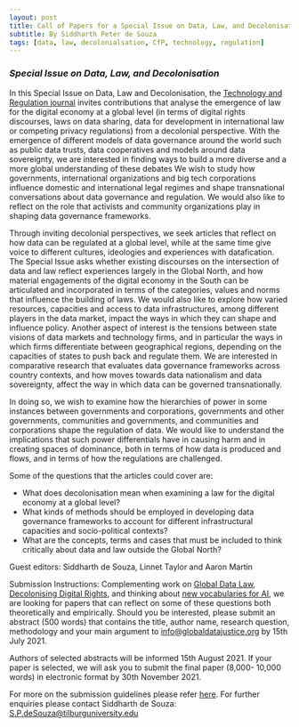 ```yaml
---
layout: post
title: Call of Papers for a Special Issue on Data, Law, and Decolonisation 
subtitle: By Siddharth Peter de Souza
tags: [data, law, decolonialsation, CfP, technology, regulation]
---
```

### *Special Issue on Data, Law, and Decolonisation*

In this Special Issue on Data, Law and Decolonisation, the [Technology and Regulation journal](https://techreg.org/) invites contributions that analyse the emergence of law for the digital economy at a global level (in terms of digital rights discourses, laws on data sharing, data for development in international law or competing privacy regulations) from a decolonial perspective. With the emergence of different models of data governance around the world such as public data trusts, data cooperatives and models around data sovereignty, we are interested in finding ways to build a more diverse and a more global understanding of these debates We wish to study how governments, international organizations and big tech corporations influence domestic and international legal regimes and shape transnational conversations about data governance and regulation. We would also like to reflect on the role that activists and community organizations play in shaping data governance frameworks. 

Through inviting decolonial perspectives, we seek articles that reflect on how data can be regulated at a global level, while at the same time give voice to different cultures, ideologies and experiences with datafication. The Special Issue asks whether existing discourses on the intersection of data and law reflect experiences largely in the Global North, and how material engagements of the digital economy in the South can be articulated and incorporated in terms of the categories, values and norms that influence the building of laws. We would also like to explore how varied resources, capacities and access to data infrastructures, among different players in the data market, impact the ways in which they can shape and influence policy. Another aspect of interest is the tensions between state visions of data markets and technology firms, and in particular the ways in which firms differentiate between geographical regions, depending on the capacities of states to push back and regulate them. We are interested in comparative research that evaluates data governance frameworks across country contexts, and how moves towards data nationalism and data sovereignty, affect the way in which data can be governed transnationally.

In doing so, we wish to examine how the hierarchies of power in some instances between governments and corporations, governments and other governments, communities and governments, and communities and corporations shape the regulation of data. We would like to understand the implications that such power differentials have in causing harm and in creating spaces of dominance, both in terms of how data is produced and flows, and in terms of how the regulations are challenged. 

Some of the questions that the articles could cover are:
* What does decolonisation mean when examining a law for the digital economy at a global level?
* What kinds of methods should be employed in developing data governance frameworks to account for different infrastructural capacities and socio-political contexts?
* What are the concepts, terms and cases that must be included to think critically about data and law outside the Global North?

Guest editors: Siddharth de Souza, Linnet Taylor and Aaron Martin

Submission Instructions: 
Complementing work on [Global Data Law](https://www.guariniglobal.org/global-data-law-conference), [Decolonising Digital Rights](https://digitalfreedomfund.org/decolonising/), and thinking about [new vocabularies for AI](https://medium.com/a-new-ai-lexicon/a-new-ai-lexicon-responses-and-challenges-to-the-critical-ai-discourse-f2275989fa62), we are looking for papers that can reflect on some of these questions both theoretically and empirically. Should you be interested, please submit an abstract (500 words) that contains the title, author name, research question, methodology and your main argument to info@globaldatajustice.org by 15th July 2021.

Authors of selected abstracts will be informed 15th August 2021. If your paper is selected, we will ask you to submit the final paper (8,000- 10,000 words) in electronic format by 30th November 2021.

For more on the submission guidelines please refer [here](https://techreg.org/index.php/techreg/about/submissions). For further enquiries please contact Siddharth de Souza: S.P.deSouza@tilburguniversity.edu
